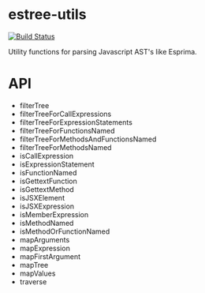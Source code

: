 # estree-utils
[![Build Status](https://travis-ci.org/mrblueblue/estree-utils.svg?branch=master)](https://travis-ci.org/mrblueblue/estree-utils)

Utility functions for parsing Javascript AST's like Esprima.

# API

* filterTree
* filterTreeForCallExpressions
* filterTreeForExpressionStatements
* filterTreeForFunctionsNamed
* filterTreeForMethodsAndFunctionsNamed
* filterTreeForMethodsNamed
* isCallExpression
* isExpressionStatement
* isFunctionNamed
* isGettextFunction
* isGettextMethod
* isJSXElement
* isJSXExpression
* isMemberExpression
* isMethodNamed
* isMethodOrFunctionNamed
* mapArguments
* mapExpression
* mapFirstArgument
* mapTree
* mapValues
* traverse
